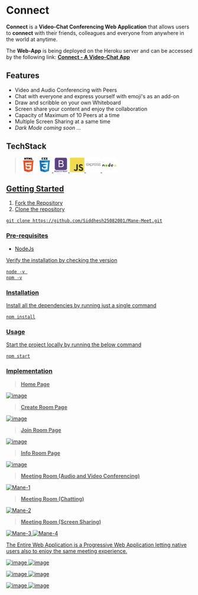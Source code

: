 # Connect

**Connect** is a **Video-Chat Conferencing Web Application** that allows users to **connect** with their friends, colleagues and everyone from anywhere in the world at anytime.

The **Web-App** is being deployed on the Heroku server and can be accessed by the following link: 
[**Connect - A Video-Chat App**](https://mane-connect.herokuapp.com/ "Connect - A Video-Chat App")

## Features 
- Video and Audio Conferencing with Peers
- Chat with everyone and express yourself with emoji's as an add-on
- Draw and scribble on your own Whiteboard
- Screen share your content and enjoy the collaboration
- Capacity of Maximum of 10 Peers at a time
- Multiple Screen Sharing at a same time
- _Dark Mode coming soon ..._

## TechStack
><img src="https://raw.githubusercontent.com/devicons/devicon/master/icons/html5/html5-original-wordmark.svg" alt="html5" width="40" height="40"/> </a> <a href="https://developer.mozilla.org/en-US/docs/Web/JavaScript" target="_blank"> <img src="https://raw.githubusercontent.com/devicons/devicon/master/icons/css3/css3-original-wordmark.svg" alt="css3" width="40" height="40"/> </a> <a href="https://d3js.org/" target="_blank"><img src="https://raw.githubusercontent.com/devicons/devicon/master/icons/bootstrap/bootstrap-plain-wordmark.svg" alt="bootstrap" width="40" height="40"/> </a> <a href="https://www.cprogramming.com/" target="_blank">  <img src="https://raw.githubusercontent.com/devicons/devicon/master/icons/javascript/javascript-original.svg" alt="javascript" width="40" height="40"/> </a> <a href="https://www.mongodb.com/" target="_blank">
<img src="https://raw.githubusercontent.com/devicons/devicon/master/icons/express/express-original-wordmark.svg" alt="express" width="40" height="40"/> </a> <a href="https://www.figma.com/" target="_blank"><img src="https://raw.githubusercontent.com/devicons/devicon/master/icons/nodejs/nodejs-original-wordmark.svg" alt="nodejs" width="40" height="40"/> </a> <a href="https://www.php.net" target="_blank">
  
## Getting Started
1. Fork the Repository
2. Clone the repository
```
git clone https://github.com/Siddhesh25082001/Mane-Meet.git
```

### Pre-requisites
- NodeJs 

Verify the installation by checking the version
```
node -v 
npm -v
```
### Installation
Install all the dependencies by running just a single command
```
npm install
```

### Usage
Start the project locally by running the below command
```
npm start
```

### Implementation
 
> **Home Page**
  
![image](https://user-images.githubusercontent.com/67231450/135885497-ce133f20-b974-401a-9ea2-e64dccd39efd.png)
 
> **Create Room Page**

![image](https://user-images.githubusercontent.com/67231450/135885566-98712137-8c4f-46ae-b473-ab70135831ff.png)

> **Join Room Page**

![image](https://user-images.githubusercontent.com/67231450/135885624-503dd49b-2246-43ea-a635-a51aeb5963eb.png)
  
> **Info Room Page**

![image](https://user-images.githubusercontent.com/67231450/135885720-8bf8b608-15f0-423a-ae0a-0b0617891af7.png)
  
> **Meeting Room (Audio and Video Conferencing)**

![Mane-1](https://user-images.githubusercontent.com/67231450/137305098-7c8eaf1a-5be0-4842-9b42-f1eec3a4071b.JPG)
 
> **Meeting Room (Chatting)**

![Mane-2](https://user-images.githubusercontent.com/67231450/137305147-47d8b2ab-4006-44d2-b804-52a9a763e1a0.JPG)

> **Meeting Room (Screen Sharing)**

![Mane-3](https://user-images.githubusercontent.com/67231450/137305173-1be3b51d-029e-4093-9ed6-6b27d2d5852f.JPG)
![Mane-4](https://user-images.githubusercontent.com/67231450/137305216-8603ba7b-980d-4738-b8a8-0ca1749ab1df.JPG)

The Entire Web Application is a Progressive Web Application letting native users also to enjoy the same meeting experience.

![image](https://user-images.githubusercontent.com/67231450/136993533-d674d73f-d777-4d3e-9a3c-dc76de0c7d11.png)  ![image](https://user-images.githubusercontent.com/67231450/136993629-b827a253-9b20-43d0-88d2-1c2d8b1bc559.png)  
  
![image](https://user-images.githubusercontent.com/67231450/136993745-38ea1b08-ec37-45f2-bca8-bd2724d8dec0.png)  ![image](https://user-images.githubusercontent.com/67231450/136994185-80d7ae5a-7c6a-4fd7-9136-3b88ba02dec4.png)
  
![image](https://user-images.githubusercontent.com/67231450/137306186-3c2cd718-c319-4e49-8e25-a7235313927b.png) ![image](https://user-images.githubusercontent.com/67231450/137306419-80e49a9c-8b72-4e7c-9a25-1a442f242dbb.png)







